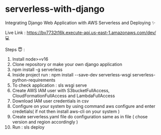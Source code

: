 # serverless-with-django

Integrating Django Web Application with AWS Serverless and Deploying ✨

Live Link : https://bv7732t16k.execute-api.us-east-1.amazonaws.com/dev/ 💻

Steps 😇 : 

1. Install node>=v16
2. Clone repository or make your own django application
3. npm install -g serverless
4. Inside project run :  npm install --save-dev serverless-wsgi serverless-python-requirements
5. To check application : sls wsgi serve
6. Create AWS IAM user with S3bucketFullAccess, CloudFormationFullAccess and LambdaFullAccess 
7. Download IAM user credentials in csv
8. Configure on your system by using command aws configure  and enter credetials( if not then install aws-cli on your system ) 
9. Create serverless.yaml file do configuration same as in file ( chose version and region accordingly )
10. Run : sls deploy 
